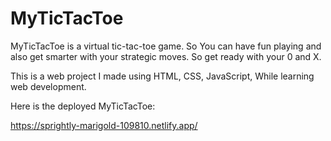 # MyTicTacToe

MyTicTacToe is a virtual tic-tac-toe game. So You can have fun playing and also get smarter with your strategic moves. So get ready with your 0 and X.

This is a web project I made using HTML, CSS, JavaScript, While learning web development.

Here is the deployed MyTicTacToe:

https://sprightly-marigold-109810.netlify.app/
